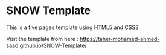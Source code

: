 # SNOW Template

This is a five pages template using HTML5 and CSS3.

Visit the template from here : https://taher-mohamed-ahmed-saad.github.io/SNOW-Template/
